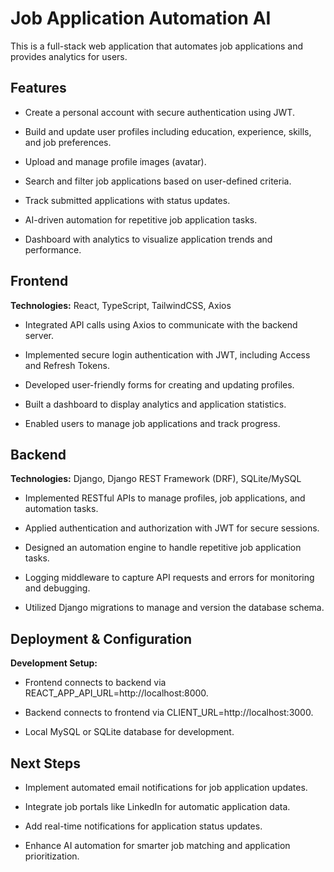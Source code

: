 Job Application Automation AI
=============================

This is a full-stack web application that automates job applications and provides analytics for users.

Features
--------

*   Create a personal account with secure authentication using JWT.
    
*   Build and update user profiles including education, experience, skills, and job preferences.
    
*   Upload and manage profile images (avatar).
    
*   Search and filter job applications based on user-defined criteria.
    
*   Track submitted applications with status updates.
    
*   AI-driven automation for repetitive job application tasks.
    
*   Dashboard with analytics to visualize application trends and performance.
    

Frontend
--------

**Technologies:** React, TypeScript, TailwindCSS, Axios

*   Integrated API calls using Axios to communicate with the backend server.
    
*   Implemented secure login authentication with JWT, including Access and Refresh Tokens.
    
*   Developed user-friendly forms for creating and updating profiles.
    
*   Built a dashboard to display analytics and application statistics.
    
*   Enabled users to manage job applications and track progress.
    

Backend
-------

**Technologies:** Django, Django REST Framework (DRF), SQLite/MySQL

*   Implemented RESTful APIs to manage profiles, job applications, and automation tasks.
    
*   Applied authentication and authorization with JWT for secure sessions.
    
*   Designed an automation engine to handle repetitive job application tasks.
    
*   Logging middleware to capture API requests and errors for monitoring and debugging.
    
*   Utilized Django migrations to manage and version the database schema.
    

Deployment & Configuration
--------------------------

**Development Setup:**

*   Frontend connects to backend via REACT\_APP\_API\_URL=http://localhost:8000.
    
*   Backend connects to frontend via CLIENT\_URL=http://localhost:3000.
    
*   Local MySQL or SQLite database for development.
  
    

Next Steps
----------

*   Implement automated email notifications for job application updates.
    
*   Integrate job portals like LinkedIn for automatic application data.
    
*   Add real-time notifications for application status updates.
    
*   Enhance AI automation for smarter job matching and application prioritization.
